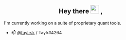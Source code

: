 <h2 align="center">
  Hey there <img src="https://media.giphy.com/media/hvRJCLFzcasrR4ia7z/giphy.gif" width="28"> ,
</h2>

I'm currently working on a suite of proprietary quant tools.

- 📫 <a href="https://twitter.com/taylrsk">@taylrsk</a> / Taylr#4264
